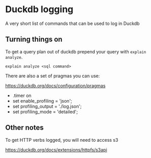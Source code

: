 
# Duckdb logging

A very short list of commands that can be used to log in Duckdb


## Turning things on

To get a query plan out of duckdb prepend your query with `explain analyze`.

    explain analyze <sql command>


There are also a set of pragmas you can use:

https://duckdb.org/docs/configuration/pragmas

* .timer on
* set enable_profiling = 'json';
* set profiling_output = './log.json';
* set profiling_mode = 'detailed';

## Other notes

To get HTTP verbs logged, you will need to access s3

https://duckdb.org/docs/extensions/httpfs/s3api
